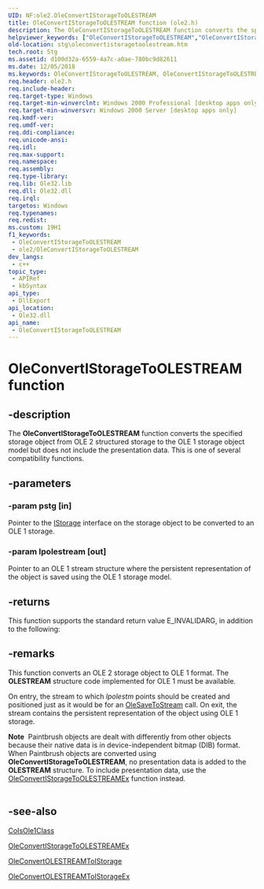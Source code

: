 ```yaml
---
UID: NF:ole2.OleConvertIStorageToOLESTREAM
title: OleConvertIStorageToOLESTREAM function (ole2.h)
description: The OleConvertIStorageToOLESTREAM function converts the specified storage object from OLE 2 structured storage to the OLE 1 storage object model but does not include the presentation data. This is one of several compatibility functions.
helpviewer_keywords: ["OleConvertIStorageToOLESTREAM","OleConvertIStorageToOLESTREAM function [Structured Storage]","_stg_oleconvertistoragetoolestream","ole2/OleConvertIStorageToOLESTREAM","stg.oleconvertistoragetoolestream"]
old-location: stg\oleconvertistoragetoolestream.htm
tech.root: Stg
ms.assetid: d100d32a-6559-4a7c-a0ae-780bc9d82611
ms.date: 12/05/2018
ms.keywords: OleConvertIStorageToOLESTREAM, OleConvertIStorageToOLESTREAM function [Structured Storage], _stg_oleconvertistoragetoolestream, ole2/OleConvertIStorageToOLESTREAM, stg.oleconvertistoragetoolestream
req.header: ole2.h
req.include-header: 
req.target-type: Windows
req.target-min-winverclnt: Windows 2000 Professional [desktop apps only]
req.target-min-winversvr: Windows 2000 Server [desktop apps only]
req.kmdf-ver: 
req.umdf-ver: 
req.ddi-compliance: 
req.unicode-ansi: 
req.idl: 
req.max-support: 
req.namespace: 
req.assembly: 
req.type-library: 
req.lib: Ole32.lib
req.dll: Ole32.dll
req.irql: 
targetos: Windows
req.typenames: 
req.redist: 
ms.custom: 19H1
f1_keywords:
 - OleConvertIStorageToOLESTREAM
 - ole2/OleConvertIStorageToOLESTREAM
dev_langs:
 - c++
topic_type:
 - APIRef
 - kbSyntax
api_type:
 - DllExport
api_location:
 - Ole32.dll
api_name:
 - OleConvertIStorageToOLESTREAM
---
```


# OleConvertIStorageToOLESTREAM function


## -description

The 
<b>OleConvertIStorageToOLESTREAM</b> function converts the specified storage object from OLE 2 structured storage to the OLE 1 storage object model but does not include the presentation data. This is one of several compatibility functions.

## -parameters

### -param pstg [in]

Pointer to the 
<a href="/windows/desktop/api/objidl/nn-objidl-istorage">IStorage</a> interface on the storage object to be converted to an OLE 1 storage.

### -param lpolestream [out]

Pointer to an OLE 1 stream structure where the persistent representation of the object is saved using the OLE 1 storage model.

## -returns

This function supports the standard return value E_INVALIDARG, in addition to the following:

## -remarks

This function converts an OLE 2 storage object to OLE 1 format. The <b>OLESTREAM</b> structure code implemented for OLE 1 must be available.

On entry, the stream to which <i>lpolestm</i> points should be created and positioned just as it would be for an 
<a href="/windows/desktop/api/ole/nf-ole-olesavetostream">OleSaveToStream</a> call. On exit, the stream contains the persistent representation of the object using OLE 1 storage.

<div class="alert"><b>Note</b>  Paintbrush objects are dealt with differently from other objects because their native data is in device-independent bitmap (DIB) format. When Paintbrush objects are converted using 
<b>OleConvertIStorageToOLESTREAM</b>, no presentation data is added to the <b>OLESTREAM</b> structure. To include presentation data, use the 
<a href="/windows/desktop/api/ole2/nf-ole2-oleconvertistoragetoolestreamex">OleConvertIStorageToOLESTREAMEx</a> function instead.</div>
<div> </div>

## -see-also

<a href="/windows/desktop/api/objbase/nf-objbase-coisole1class">CoIsOle1Class</a>



<a href="/windows/desktop/api/ole2/nf-ole2-oleconvertistoragetoolestreamex">OleConvertIStorageToOLESTREAMEx</a>



<a href="/windows/desktop/api/ole2/nf-ole2-oleconvertolestreamtoistorage">OleConvertOLESTREAMToIStorage</a>



<a href="/windows/desktop/api/ole2/nf-ole2-oleconvertolestreamtoistorageex">OleConvertOLESTREAMToIStorageEx</a>